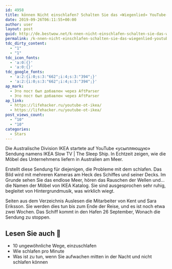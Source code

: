 ```yaml
---
id: 4958
title: können Nicht einschlafen? Schalten Sie das «Wiegenlied» YouTube-Streaming von IKEA
date: 2019-09-26T06:11:55+00:00
author: user
layout: post
guid: http://de.bestwow.net/k-nnen-nicht-einschlafen-schalten-sie-das-wiegenlied-youtube-streaming-von-ikea/
permalink: /k-nnen-nicht-einschlafen-schalten-sie-das-wiegenlied-youtube-streaming-von-ikea/
tdc_dirty_content:
  - "1"
  - "1"
tdc_icon_fonts:
  - 'a:0:{}'
  - 'a:0:{}'
tdc_google_fonts:
  - 'a:2:{i:0;s:3:"662";i:4;s:3:"394";}'
  - 'a:2:{i:0;s:3:"662";i:4;s:3:"394";}'
ap_mark:
  - Это пост был добавлен через AftParser
  - Это пост был добавлен через AftParser
ap_link:
  - https://lifehacker.ru/youtube-ot-ikea/
  - https://lifehacker.ru/youtube-ot-ikea/
post_views_count:
  - "10"
  - "10"
categories:
  - Stars
---
```

Die Australische Division IKEA startete auf YouTube «усыпляющую» Sendung namens IKEA Slow TV | The Sleep Ship. In Echtzeit zeigen, wie die Möbel des Unternehmens liefern in Australien am Meer.</p> 

Erstellt diese Sendung für diejenigen, die Probleme mit dem schlafen. Das Bild wird mit mehreren Kameras am Heck des Schiffes und seiner Decks. Im Grunde sehen Sie das endlose Meer, hören das Rauschen der Wellen und&#8230; die Namen der Möbel von IKEA Katalog. Sie sind ausgesprochen sehr ruhig, begleitet von Hintergrundmusik, was wirklich wiegt.

Seiten aus dem Verzeichnis Auslesen die Mitarbeiter von Kent und Sara Eriksson. Sie werden dies tun bis zum Ende der Reise, und es ist noch etwa zwei Wochen. Das Schiff kommt in den Hafen 26 September, Wonach die Sendung zu stoppen.

<div>
  <h2 class="read-also__title">
    <span>Lesen Sie auch</span> <span>🧐 </span>
  </h2>
  
  <ul class="read-also__list">
    <li>
      10 ungewöhnliche Wege, einzuschlafen
    </li>
    <li>
      Wie schlafen pro Minute
    </li>
    <li>
      Was ist zu tun, wenn Sie aufwachen mitten in der Nacht und nicht schlafen können
    </li>
  </ul>
</div>